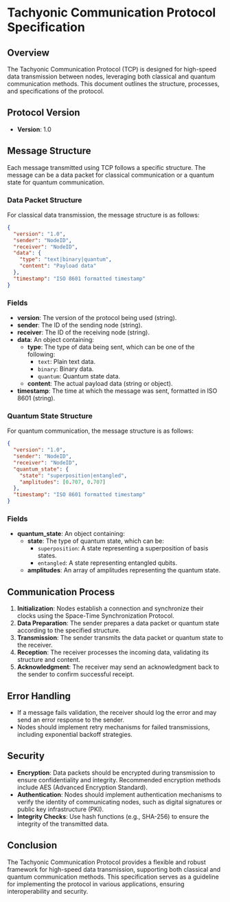 # Tachyonic Communication Protocol Specification

## Overview
The Tachyonic Communication Protocol (TCP) is designed for high-speed data transmission between nodes, leveraging both classical and quantum communication methods. This document outlines the structure, processes, and specifications of the protocol.

## Protocol Version
- **Version**: 1.0

## Message Structure
Each message transmitted using TCP follows a specific structure. The message can be a data packet for classical communication or a quantum state for quantum communication.

### Data Packet Structure
For classical data transmission, the message structure is as follows:

```json
{
  "version": "1.0",
  "sender": "NodeID",
  "receiver": "NodeID",
  "data": {
    "type": "text|binary|quantum",
    "content": "Payload data"
  },
  "timestamp": "ISO 8601 formatted timestamp"
}
```

### Fields
- **version**: The version of the protocol being used (string).
- **sender**: The ID of the sending node (string).
- **receiver**: The ID of the receiving node (string).
- **data**: An object containing:
  - **type**: The type of data being sent, which can be one of the following:
    - `text`: Plain text data.
    - `binary`: Binary data.
    - `quantum`: Quantum state data.
  - **content**: The actual payload data (string or object).
- **timestamp**: The time at which the message was sent, formatted in ISO 8601 (string).

### Quantum State Structure
For quantum communication, the message structure is as follows:

```json
{
  "version": "1.0",
  "sender": "NodeID",
  "receiver": "NodeID",
  "quantum_state": {
    "state": "superposition|entangled",
    "amplitudes": [0.707, 0.707]
  },
  "timestamp": "ISO 8601 formatted timestamp"
}
```

### Fields
- **quantum_state**: An object containing:
  - **state**: The type of quantum state, which can be:
    - `superposition`: A state representing a superposition of basis states.
    - `entangled`: A state representing entangled qubits.
  - **amplitudes**: An array of amplitudes representing the quantum state.

## Communication Process
1. **Initialization**: Nodes establish a connection and synchronize their clocks using the Space-Time Synchronization Protocol.
2. **Data Preparation**: The sender prepares a data packet or quantum state according to the specified structure.
3. **Transmission**: The sender transmits the data packet or quantum state to the receiver.
4. **Reception**: The receiver processes the incoming data, validating its structure and content.
5. **Acknowledgment**: The receiver may send an acknowledgment back to the sender to confirm successful receipt.

## Error Handling
- If a message fails validation, the receiver should log the error and may send an error response to the sender.
- Nodes should implement retry mechanisms for failed transmissions, including exponential backoff strategies.

## Security
- **Encryption**: Data packets should be encrypted during transmission to ensure confidentiality and integrity. Recommended encryption methods include AES (Advanced Encryption Standard).
- **Authentication**: Nodes should implement authentication mechanisms to verify the identity of communicating nodes, such as digital signatures or public key infrastructure (PKI).
- **Integrity Checks**: Use hash functions (e.g., SHA-256) to ensure the integrity of the transmitted data.

## Conclusion
The Tachyonic Communication Protocol provides a flexible and robust framework for high-speed data transmission, supporting both classical and quantum communication methods. This specification serves as a guideline for implementing the protocol in various applications, ensuring interoperability and security.
